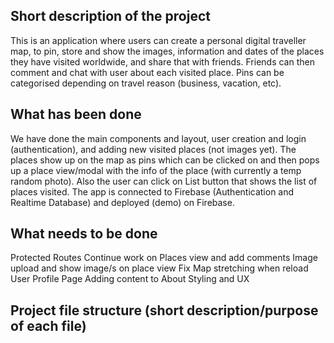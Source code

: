## Short description of the project
This is an application where users can create a personal digital traveller map, to pin, store and show the images, information and dates of the places they have visited worldwide, and share that with friends. Friends can then comment and chat with user about each visited place. Pins can be categorised depending on travel reason (business, vacation, etc). 

## What has been done
We have done the main components and layout, user creation and login (authentication), and adding new visited places (not images yet). The places show up on the map as pins which can be clicked on and then pops up a place view/modal with the info of the place (with currently a temp random photo). Also the user can click on List button that shows the list of places visited. The app is connected to Firebase (Authentication and Realtime Database) and deployed (demo) on Firebase.  

## What needs to be done
Protected Routes
Continue work on Places view and add comments 
Image upload and show image/s on place view
Fix Map stretching when reload
User Profile Page
Adding content to About 
Styling and UX

## Project file structure (short description/purpose of each file)

